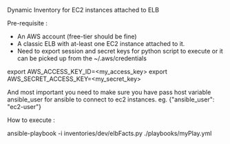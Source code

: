 
Dynamic Inventory for EC2 instances attached to ELB

Pre-requisite : 

- An AWS account (free-tier should be fine) 
- A classic ELB with at-least one EC2 instance attached to it.
- Need to export session and secret keys for python script to execute or it can be picked up from the ~/.aws/credentials

export AWS_ACCESS_KEY_ID=<my_access_key>
export AWS_SECRET_ACCESS_KEY=<my_secret_key>

And most important you need to make sure you have pass host variable ansible_user for ansible to connect to ec2 instances. eg. {"ansible_user": "ec2-user"}

How to execute : 

ansible-playbook -i inventories/dev/elbFacts.py ./playbooks/myPlay.yml
